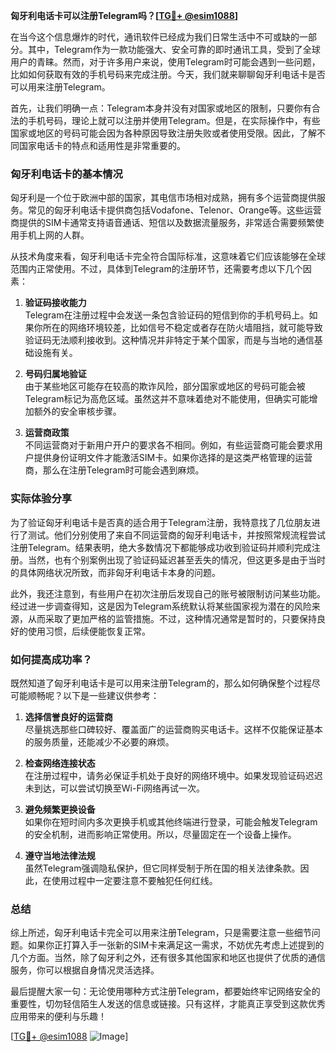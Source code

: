 **匈牙利电话卡可以注册Telegram吗？[[TG💪+ @esim1088](https://t.me/s/esim1088)]**

在当今这个信息爆炸的时代，通讯软件已经成为我们日常生活中不可或缺的一部分。其中，Telegram作为一款功能强大、安全可靠的即时通讯工具，受到了全球用户的青睐。然而，对于许多用户来说，使用Telegram时可能会遇到一些问题，比如如何获取有效的手机号码来完成注册。今天，我们就来聊聊匈牙利电话卡是否可以用来注册Telegram。

首先，让我们明确一点：Telegram本身并没有对国家或地区的限制，只要你有合法的手机号码，理论上就可以注册并使用Telegram。但是，在实际操作中，有些国家或地区的号码可能会因为各种原因导致注册失败或者使用受限。因此，了解不同国家电话卡的特点和适用性是非常重要的。

### 匈牙利电话卡的基本情况

匈牙利是一个位于欧洲中部的国家，其电信市场相对成熟，拥有多个运营商提供服务。常见的匈牙利电话卡提供商包括Vodafone、Telenor、Orange等。这些运营商提供的SIM卡通常支持语音通话、短信以及数据流量服务，非常适合需要频繁使用手机上网的人群。

从技术角度来看，匈牙利电话卡完全符合国际标准，这意味着它们应该能够在全球范围内正常使用。不过，具体到Telegram的注册环节，还需要考虑以下几个因素：

1. **验证码接收能力**  
   Telegram在注册过程中会发送一条包含验证码的短信到你的手机号码上。如果你所在的网络环境较差，比如信号不稳定或者存在防火墙阻挡，就可能导致验证码无法顺利接收到。这种情况并非特定于某个国家，而是与当地的通信基础设施有关。

2. **号码归属地验证**  
   由于某些地区可能存在较高的欺诈风险，部分国家或地区的号码可能会被Telegram标记为高危区域。虽然这并不意味着绝对不能使用，但确实可能增加额外的安全审核步骤。

3. **运营商政策**  
   不同运营商对于新用户开户的要求各不相同。例如，有些运营商可能会要求用户提供身份证明文件才能激活SIM卡。如果你选择的是这类严格管理的运营商，那么在注册Telegram时可能会遇到麻烦。

### 实际体验分享

为了验证匈牙利电话卡是否真的适合用于Telegram注册，我特意找了几位朋友进行了测试。他们分别使用了来自不同运营商的匈牙利电话卡，并按照常规流程尝试注册Telegram。结果表明，绝大多数情况下都能够成功收到验证码并顺利完成注册。当然，也有个别案例出现了验证码延迟甚至丢失的情况，但这更多是由于当时的具体网络状况所致，而非匈牙利电话卡本身的问题。

此外，我还注意到，有些用户在初次注册后发现自己的账号被限制访问某些功能。经过进一步调查得知，这是因为Telegram系统默认将某些国家视为潜在的风险来源，从而采取了更加严格的监管措施。不过，这种情况通常是暂时的，只要保持良好的使用习惯，后续便能恢复正常。

### 如何提高成功率？

既然知道了匈牙利电话卡是可以用来注册Telegram的，那么如何确保整个过程尽可能顺畅呢？以下是一些建议供参考：

1. **选择信誉良好的运营商**  
   尽量挑选那些口碑较好、覆盖面广的运营商购买电话卡。这样不仅能保证基本的服务质量，还能减少不必要的麻烦。

2. **检查网络连接状态**  
   在注册过程中，请务必保证手机处于良好的网络环境中。如果发现验证码迟迟未到达，可以尝试切换至Wi-Fi网络再试一次。

3. **避免频繁更换设备**  
   如果你在短时间内多次更换手机或其他终端进行登录，可能会触发Telegram的安全机制，进而影响正常使用。所以，尽量固定在一个设备上操作。

4. **遵守当地法律法规**  
   虽然Telegram强调隐私保护，但它同样受制于所在国的相关法律条款。因此，在使用过程中一定要注意不要触犯任何红线。

### 总结

综上所述，匈牙利电话卡完全可以用来注册Telegram，只是需要注意一些细节问题。如果你正打算入手一张新的SIM卡来满足这一需求，不妨优先考虑上述提到的几个方面。当然，除了匈牙利之外，还有很多其他国家和地区也提供了优质的通信服务，你可以根据自身情况灵活选择。

最后提醒大家一句：无论使用哪种方式注册Telegram，都要始终牢记网络安全的重要性，切勿轻信陌生人发送的信息或链接。只有这样，才能真正享受到这款优秀应用带来的便利与乐趣！

[[TG💪+ @esim1088](https://t.me/s/esim1088) ![Image](https://i.postimg.cc/4NQfJmqS/Snipaste-2025-05-13-00-14-12.png)]